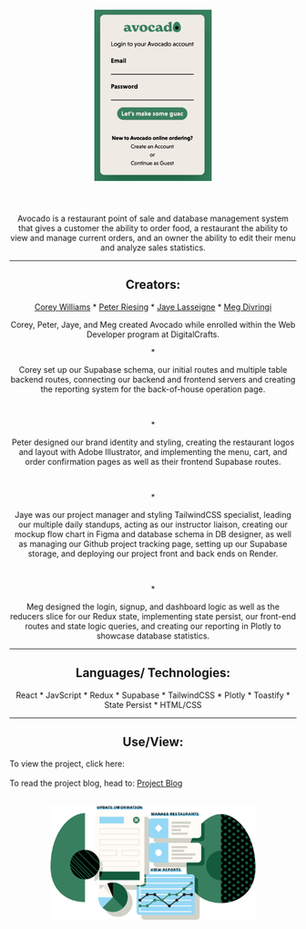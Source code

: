 <h1 align="center"> 
<img height="300px" src="Avocado/public/items/Avocado.png" alt="brand">
</h1>

<br>
<p align="center">
Avocado is a restaurant point of sale and database management system that gives a customer the ability to order food, a restaurant the ability to view and manage current orders, and an owner the ability to edit their menu and analyze sales statistics.
</p>

---

<h2 align="center">Creators:</h2>
<p align="center">
<a href="https://github.com/corewill">Corey Williams</a>
* <a href="https://github.com/peterriesing">Peter Riesing</a>
* <a href="https://github.com/Lasseignejk">Jaye Lasseigne</a>
* <a href="https://github.com/Meg-Div">Meg Divringi</a>

<p align="center">Corey, Peter, Jaye, and Meg created Avocado while enrolled within the Web Developer program at DigitalCrafts. 
</p>

<p align="center">*</p>
<p align="center">Corey set up our Supabase schema, our initial routes and multiple table backend routes, connecting our backend and frontend servers and creating the reporting system for the back-of-house operation page.
</p>
<br>

<p align="center">*</p>
<p align="center">Peter designed our brand identity and styling, creating the restaurant logos and layout with Adobe Illustrator, and implementing the menu, cart, and order confirmation pages as well as their frontend Supabase routes. 
</p>
<br>
<p align="center">*</p>
<p align="center">Jaye was our project manager and styling TailwindCSS specialist, leading our multiple daily standups, acting as our instructor liaison, creating our mockup flow chart in Figma and database schema in DB designer, as well as managing our Github project tracking page, setting up our Supabase storage, and deploying our project front and back ends on Render. 
</p>
<br>
<p align="center">*</p>
<p align="center">Meg designed the login, signup, and dashboard logic as well as the reducers slice for our Redux state, implementing state persist, our front-end routes and state logic queries, and creating our reporting in Plotly to showcase database statistics.
</p>

---

<h2 align="center">Languages/ Technologies:</h2>
<p align="center">
React
* JavScript
* Redux
* Supabase
* TailwindCSS
* Plotly
* Toastify
* State Persist
* HTML/CSS
</p>

---

<h2 align="center">Use/View:</h2>
To view the project, click here: 
<br><br>
To read the project blog, head to: <a href="https://dev.to/megdiv/avocado-3im3
">Project Blog</a>

<br>

<br>
<p align="center"> 
<img height="200px" src="Avocado/public/items/dashboard_illustration.svg" alt="brand"> 
</p>
